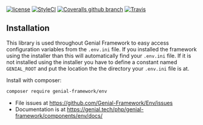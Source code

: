 [![license](https://img.shields.io/badge/license-BSD--3--Clause-orange.svg?style=flat-square)](https://github.com/Genial-Framework/Env/blob/master/LICENSE) [![StyleCI](https://styleci.io/repos/113257729/shield?branch=master)](https://styleci.io/repos/113257729) [![Coveralls github branch](https://img.shields.io/coveralls/github/Genial-Framework/Env/master.svg?style=flat-square)](https://coveralls.io/github/Genial-Framework/Env?branch=master) [![Travis](https://img.shields.io/travis/Genial-Framework/Env.svg?style=flat-square)](https://travis-ci.org/Genial-Framework/Env)  

Installation
------------
This library is used throughout Genial Framework to easy access configuration variables from the `.env.ini` file. If you installed the framework using the installer than this will automatically find your `.env.ini` file. If it is not installed using the installer you have to define a constant named `GENIAL_ROOT` and put the location the the directory your `.env.ini` file is at.

Install with composer:

```sh
composer require genial-framework/env
```

- File issues at https://github.com/Genial-Framework/Env/issues
- Documentation is at https://genial.tech/php/genial-framework/components/env/docs/
